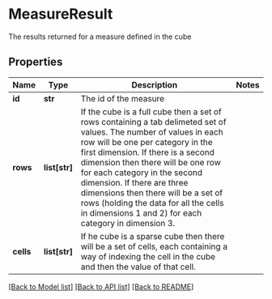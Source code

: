 # MeasureResult

The results returned for a measure defined in the cube
## Properties
Name | Type | Description | Notes
------------ | ------------- | ------------- | -------------
**id** | **str** | The id of the measure | 
**rows** | **list[str]** | If the cube is a full cube then a set of rows containing a tab delimeted set of values.  The number of values in each row will be one per category in the first dimension.  If there is a second dimension then there will be one row for each category in the second dimension.  If there are three dimensions then there will be a set of rows (holding the data for all the cells in dimensions 1 and 2) for each category in dimension 3. | 
**cells** | **list[str]** | If he cube is a sparse cube then there will be a set of cells, each containing a way of indexing the cell in the cube and then the value of that cell. | 

[[Back to Model list]](../README.md#documentation-for-models) [[Back to API list]](../README.md#documentation-for-api-endpoints) [[Back to README]](../README.md)


